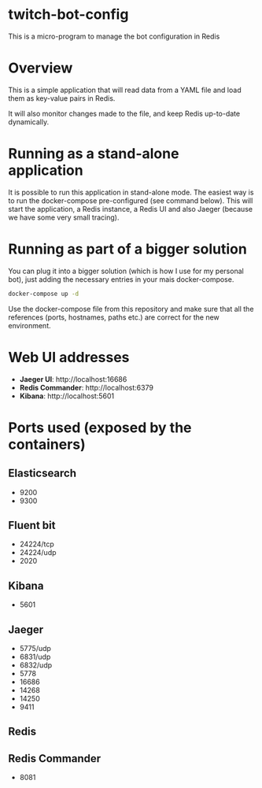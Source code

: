 # twitch-bot-config
This is a micro-program to manage the bot configuration in Redis

# Overview

This is a simple application that will read data from a YAML file and load them as key-value pairs in Redis.

It will also monitor changes made to the file, and keep Redis up-to-date dynamically.

# Running as a stand-alone application

It is possible to run this application in stand-alone mode. The easiest way is to run the docker-compose pre-configured (see command below). This will start the application, a Redis instance, a Redis UI and also Jaeger (because we have some very small tracing).

# Running as part of a bigger solution

You can plug it into a bigger solution (which is how I use for my personal bot), just adding the necessary entries in your mais docker-compose.

```bash
docker-compose up -d
```

Use the docker-compose file from this repository and make sure that all the references (ports, hostnames, paths etc.) are correct for the new environment.

# Web UI addresses

- **Jaeger UI**: http://localhost:16686
- **Redis Commander**: http://localhost:6379
- **Kibana**: http://localhost:5601

# Ports used (exposed by the containers)

## Elasticsearch
- 9200
- 9300

## Fluent bit
- 24224/tcp
- 24224/udp
- 2020

## Kibana
- 5601

## Jaeger
- 5775/udp
- 6831/udp
- 6832/udp
- 5778
- 16686
- 14268
- 14250
- 9411

## Redis

## Redis Commander
- 8081
